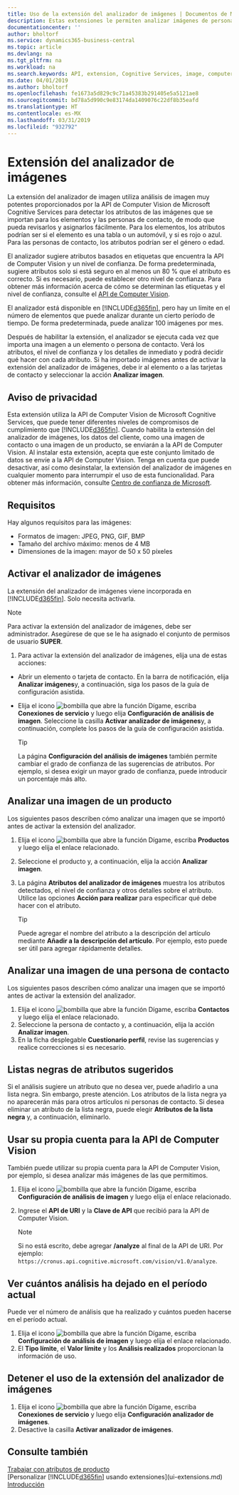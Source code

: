 ```yaml
---
title: Uso de la extensión del analizador de imágenes | Documentos de Microsoft
description: Estas extensiones le permiten analizar imágenes de personas de contacto y elementos para encontrar atributos, para que pueda asignarlos rápidamente en Business Central.
documentationcenter: ''
author: bholtorf
ms.service: dynamics365-business-central
ms.topic: article
ms.devlang: na
ms.tgt_pltfrm: na
ms.workload: na
ms.search.keywords: API, extension, Cognitive Services, image, computer vision, attribute, tag, recognition
ms.date: 04/01/2019
ms.author: bholtorf
ms.openlocfilehash: fe1673a5d829c9c71a45383b291405e5a5121ae8
ms.sourcegitcommit: bd78a5d990c9e83174da1409076c22df8b35eafd
ms.translationtype: HT
ms.contentlocale: es-MX
ms.lasthandoff: 03/31/2019
ms.locfileid: "932792"
---
```

# <a name="the-image-analyzer-extension"></a>Extensión del analizador de imágenes
La extensión del analizador de imagen utiliza análisis de imagen muy potentes proporcionados por la API de Computer Vision de Microsoft Cognitive Services para detectar los atributos de las imágenes que se importan para los elementos y las personas de contacto, de modo que pueda revisarlos y asignarlos fácilmente. Para los elementos, los atributos podrían ser si el elemento es una tabla o un automóvil, y si es rojo o azul. Para las personas de contacto, los atributos podrían ser el género o edad.

El analizador sugiere atributos basados en etiquetas que encuentra la API de Computer Vision y un nivel de confianza. De forma predeterminada, sugiere atributos solo si está seguro en al menos un 80 % que el atributo es correcto. Si es necesario, puede establecer otro nivel de confianza. Para obtener más información acerca de cómo se determinan las etiquetas y el nivel de confianza, consulte el [API de Computer Vision](https://go.microsoft.com/fwlink/?linkid=851476).  

El analizador está disponible en [!INCLUDE[d365fin](includes/d365fin_md.md)], pero hay un límite en el número de elementos que puede analizar durante un cierto período de tiempo. De forma predeterminada, puede analizar 100 imágenes por mes.

Después de habilitar la extensión, el analizador se ejecuta cada vez que importa una imagen a un elemento o persona de contacto. Verá los atributos, el nivel de confianza y los detalles de inmediato y podrá decidir qué hacer con cada atributo. Si ha importado imágenes antes de activar la extensión del analizador de imágenes, debe ir al elemento o a las tarjetas de contacto y seleccionar la acción **Analizar imagen**.  

## <a name="privacy-notice"></a>Aviso de privacidad
Esta extensión utiliza la API de Computer Vision de Microsoft Cognitive Services, que puede tener diferentes niveles de compromisos de cumplimiento que [!INCLUDE[d365fin](includes/d365fin_md.md)]. Cuando habilita la extensión del analizador de imágenes, los datos del cliente, como una imagen de contacto o una imagen de un producto, se enviarán a la API de Computer Vision. Al instalar esta extensión, acepta que este conjunto limitado de datos se envíe a la API de Computer Vision. Tenga en cuenta que puede desactivar, así como desinstalar, la extensión del analizador de imágenes en cualquier momento para interrumpir el uso de esta funcionalidad. Para obtener más información, consulte [Centro de confianza de Microsoft](https://go.microsoft.com/fwlink/?linkid=851463).

## <a name="requirements"></a>Requisitos
Hay algunos requisitos para las imágenes:

* Formatos de imagen: JPEG, PNG, GIF, BMP  
* Tamaño del archivo máximo: menos de 4 MB  
* Dimensiones de la imagen: mayor de 50 x 50 píxeles  

## <a name="to-enable-image-analyzer"></a>Activar el analizador de imágenes
La extensión del analizador de imágenes viene incorporada en [!INCLUDE[d365fin](includes/d365fin_md.md)]. Solo necesita activarla.

> [!NOTE]  
> Para activar la extensión del analizador de imágenes, debe ser administrador. Asegúrese de que se le ha asignado el conjunto de permisos de usuario **SUPER**.

1. Para activar la extensión del analizador de imágenes, elija una de estas acciones:

* Abrir un elemento o tarjeta de contacto. En la barra de notificación, elija **Analizar imágenes**y, a continuación, siga los pasos de la guía de configuración asistida.  
* Elija el icono ![bombilla que abre la función Dígame](media/ui-search/search_small.png "Dígame que desea hacer"), escriba **Conexiones de servicio** y luego elija **Configuración de análisis de imagen**. Seleccione la casilla **Activar analizador de imágenes**y, a continuación, complete los pasos de la guía de configuración asistida.  

    > [!TIP]  
    > La página **Configuración del análisis de imágenes** también permite cambiar el grado de confianza de las sugerencias de atributos. Por ejemplo, si desea exigir un mayor grado de confianza, puede introducir un porcentaje más alto.

## <a name="to-analyze-an-image-of-an-item"></a>Analizar una imagen de un producto
Los siguientes pasos describen cómo analizar una imagen que se importó antes de activar la extensión del analizador.  

1. Elija el icono ![bombilla que abre la función Dígame](media/ui-search/search_small.png "Dígame que desea hacer"), escriba **Productos** y luego elija el enlace relacionado.  
2. Seleccione el producto y, a continuación, elija la acción **Analizar imagen**.  
3. La página **Atributos del analizador de imágenes** muestra los atributos detectados, el nivel de confianza y otros detalles sobre el atributo. Utilice las opciones **Acción para realizar** para especificar qué debe hacer con el atributo.  

    > [!TIP]  
    > Puede agregar el nombre del atributo a la descripción del artículo mediante **Añadir a la descripción del artículo**. Por ejemplo, esto puede ser útil para agregar rápidamente detalles.  

## <a name="to-analyze-a-picture-of-a-contact-person"></a>Analizar una imagen de una persona de contacto
Los siguientes pasos describen cómo analizar una imagen que se importó antes de activar la extensión del analizador.  

1. Elija el icono ![bombilla que abre la función Dígame](media/ui-search/search_small.png "Dígame que desea hacer"), escriba **Contactos** y luego elija el enlace relacionado.  
2. Seleccione la persona de contacto y, a continuación, elija la acción **Analizar imagen**.  
3. En la ficha desplegable **Cuestionario perfil**, revise las sugerencias y realice correcciones si es necesario.  

## <a name="blacklisting-suggested-attributes"></a>Listas negras de atributos sugeridos
Si el análisis sugiere un atributo que no desea ver, puede añadirlo a una lista negra. Sin embargo, preste atención. Los atributos de la lista negra ya no aparecerán más para otros artículos ni personas de contacto. Si desea eliminar un atributo de la lista negra, puede elegir **Atributos de la lista negra** y, a continuación, eliminarlo.

## <a name="to-use-your-own-account-for-the-computer-vision-api"></a>Usar su propia cuenta para la API de Computer Vision
También puede utilizar su propia cuenta para la API de Computer Vision, por ejemplo, si desea analizar más imágenes de las que permitimos.  

1. Elija el icono ![bombilla que abre la función Dígame](media/ui-search/search_small.png "Dígame que desea hacer"), escriba **Configuración de análisis de imagen** y luego elija el enlace relacionado.  
2. Ingrese el **API de URI** y la **Clave de API** que recibió para la API de Computer Vision.  

    > [!NOTE]  
    > Si no está escrito, debe agregar **/analyze** al final de la API de URI. Por ejemplo: ```https://cronus.api.cognitive.microsoft.com/vision/v1.0/analyze```.

## <a name="to-see-how-many-analyses-you-have-left-in-the-current-period"></a>Ver cuántos análisis ha dejado en el período actual
Puede ver el número de análisis que ha realizado y cuántos pueden hacerse en el período actual.  

1. Elija el icono ![bombilla que abre la función Dígame](media/ui-search/search_small.png "Dígame que desea hacer"), escriba **Configuración de análisis de imagen** y luego elija el enlace relacionado.  
2. El **Tipo límite**, el **Valor límite** y los **Análisis realizados** proporcionan la información de uso.  

## <a name="to-stop-using-the-image-analyzer-extension"></a>Detener el uso de la extensión del analizador de imágenes
1. Elija el icono ![bombilla que abre la función Dígame](media/ui-search/search_small.png "Dígame que desea hacer"), escriba **Conexiones de servicio** y luego elija **Configuración analizador de imágenes**.  
2. Desactive la casilla **Activar analizador de imágenes**.  

## <a name="see-also"></a>Consulte también
[Trabajar con atributos de producto](inventory-how-work-item-attributes.md)  
[Personalizar [!INCLUDE[d365fin](includes/d365fin_md.md)] usando extensiones](ui-extensions.md)  
[Introducción](product-get-started.md)  
